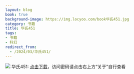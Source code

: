 ```yaml
---
layout: blog
book: true
background-image: https://img.locyoo.com/book华氏451.jpg
category: 书籍
title: 华氏451
tags:
- 书籍
- 科幻
redirect_from:
  - /2024/03/华氏451/
---
```

![](https://img.locyoo.com/book华氏451.jpg)
华氏451: <a name = "ref1" href="https://url18.ctfile.com/f/50983618-1045048474-24a986?p=3619">点击下载</a>，访问密码请点击右上方“关于”自行查看
